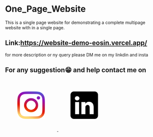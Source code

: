 # One_Page_Website

This is a single page website for demonstrating a complete multipage website with in a single page.

## Link:https://website-demo-eosin.vercel.app/

for more description or ny query please DM me  on my linkdin and insta

## For any suggestion:grin: and help contact me on
<a  href= "https://www.instagram.com/electro_react/"  target="_blank" ><img src="./readme_docs/instagram.png" width="90" height="90" style="padding:40px" />
<a href= "https://www.linkedin.com/in/yogesh-rana-992a25166/"  target="_blank" ><img src="./readme_docs/linkdin.png" width="90" height="90" style="padding:40px"/>
